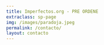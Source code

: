 ```yaml
---
title: Imperfectos.org - PRE ORDENE
extraclass: sp-page
img: /images/paradoja.jpeg
permalink: /contacto/
layout: contacto
---
```



